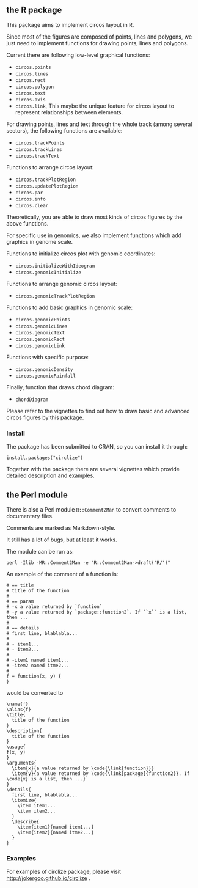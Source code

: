 ## the R package

This package aims to implement circos layout in R.

Since most of the figures are composed of points, lines and polygons, 
we just need to implement functions for drawing points, lines and polygons.

Current there are following low-level graphical functions: 

- `circos.points`
- `circos.lines`
- `circos.rect`
- `circos.polygon`
- `circos.text`
- `circos.axis`
- `circos.link`, This maybe the unique feature for circos layout to represent relationships between elements.
 
For drawing points, lines and text through the whole track (among several sectors), the following 
functions are available:

- `circos.trackPoints`
- `circos.trackLines`
- `circos.trackText`

Functions to arrange circos layout:

- `circos.trackPlotRegion`
- `circos.updatePlotRegion`
- `circos.par`
- `circos.info`
- `circos.clear`

Theoretically, you are able to draw most kinds of circos figures by the above functions.

For specific use in genomics, we also implement functions which add graphics in genome scale.

Functions to initialize circos plot with genomic coordinates:
 
- `circos.initializeWithIdeogram`
- `circos.genomicInitialize`

Functions to arrange genomic circos layout:

- `circos.genomicTrackPlotRegion`

Functions to add basic graphics in genomic scale:

- `circos.genomicPoints`
- `circos.genomicLines`
- `circos.genomicText`
- `circos.genomicRect`
- `circos.genomicLink`

Functions with specific purpose:

- `circos.genomicDensity`
- `circos.genomicRainfall`

Finally, function that draws chord diagram:

- `chordDiagram`

Please refer to the vignettes to find out how to draw basic and advanced circos figures by this package.


### Install

The package has been submitted to CRAN, so you can install it through:

    install.packages("circlize")

Together with the package there are several vignettes which provide detailed description and examples.


## the Perl module

There is also a Perl module `R::Comment2Man` to convert comments to documentary files.

Comments are marked as Markdown-style.

It still has a lot of bugs, but at least it works.

The module can be run as:

    perl -Ilib -MR::Comment2Man -e "R::Comment2Man->draft('R/')"

An example of the comment of a function is:

    # == title
    # title of the function
    #
    # == param
    # -x a value returned by `function`
    # -y a value returned by `package::function2`. If ``x`` is a list, then ...
    #
    # == details
    # first line, blablabla...
    #
    # - item1...
    # - item2...
    #
    # -item1 named item1...
    # -item2 named itme2...
    #
    f = function(x, y) {
    }

would be converted to 

    \name{f}
    \alias{f}
    \title{
      title of the function
    }
    \description{
      title of the function
    }
    \usage{
    f(x, y)
    }
    \arguments{
      \item{x}{a value returned by \code{\link{function}}}
      \item{y}{a value returned by \code{\link[package]{function2}}. If \code{x} is a list, then ...}
    }
    \details{
      first line, blablabla...
      \itemize{
        \item item1...
        \item item2...
      }
      \describe{
        \item{item1}{named item1...}
        \item{item2}{named itme2...}
      }
    }

### Examples

For examples of circlize package, please visit http://jokergoo.github.io/circlize .
